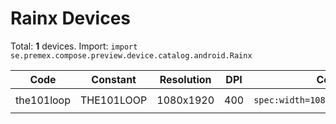 # Rainx Devices

Total: **1** devices. Import: `import se.premex.compose.preview.device.catalog.android.Rainx`

| Code | Constant | Resolution | DPI | Compose Spec | Preview Usage |
|------|----------|------------|-----|-------------|---------------|
| the101loop | THE101LOOP | 1080x1920 | 400 | `spec:width=1080px,height=1920px,dpi=400` | `@Preview(device = Rainx.THE101LOOP)` |

<!-- Generated automatically. Do not edit manually. -->
